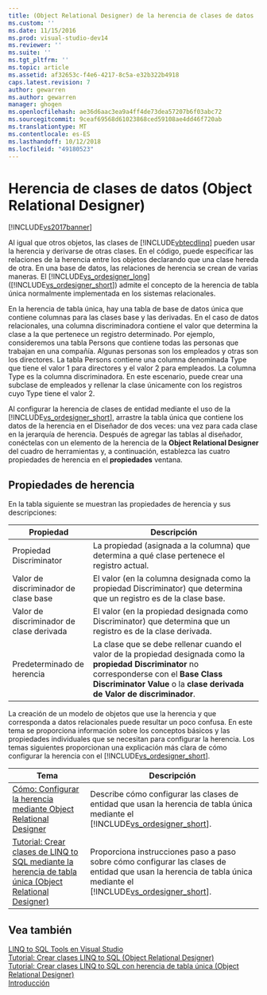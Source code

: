 ```yaml
---
title: (Object Relational Designer) de la herencia de clases de datos | Documentos de Microsoft
ms.custom: ''
ms.date: 11/15/2016
ms.prod: visual-studio-dev14
ms.reviewer: ''
ms.suite: ''
ms.tgt_pltfrm: ''
ms.topic: article
ms.assetid: af32653c-f4e6-4217-8c5a-e32b322b4918
caps.latest.revision: 7
author: gewarren
ms.author: gewarren
manager: ghogen
ms.openlocfilehash: ae36d6aac3ea9a4ff4de73dea57207b6f03abc72
ms.sourcegitcommit: 9ceaf69568d61023868ced59108ae4dd46f720ab
ms.translationtype: MT
ms.contentlocale: es-ES
ms.lasthandoff: 10/12/2018
ms.locfileid: "49180523"
---
```

# <a name="data-class-inheritance-or-designer"></a>Herencia de clases de datos (Object Relational Designer)
[!INCLUDE[vs2017banner](../includes/vs2017banner.md)]

  
Al igual que otros objetos, las clases de [!INCLUDE[vbtecdlinq](../includes/vbtecdlinq-md.md)] pueden usar la herencia y derivarse de otras clases. En el código, puede especificar las relaciones de la herencia entre los objetos declarando que una clase hereda de otra. En una base de datos, las relaciones de herencia se crean de varias maneras. El [!INCLUDE[vs_ordesigner_long](../includes/vs-ordesigner-long-md.md)] ([!INCLUDE[vs_ordesigner_short](../includes/vs-ordesigner-short-md.md)]) admite el concepto de la herencia de tabla única normalmente implementada en los sistemas relacionales.  
  
 En la herencia de tabla única, hay una tabla de base de datos única que contiene columnas para las clases base y las derivadas. En el caso de datos relacionales, una columna discriminadora contiene el valor que determina la clase a la que pertenece un registro determinado. Por ejemplo, consideremos una tabla Persons que contiene todas las personas que trabajan en una compañía. Algunas personas son los empleados y otras son los directores. La tabla Persons contiene una columna denominada Type que tiene el valor 1 para directores y el valor 2 para empleados. La columna Type es la columna discriminadora. En este escenario, puede crear una subclase de empleados y rellenar la clase únicamente con los registros cuyo Type tiene el valor 2.  
  
 Al configurar la herencia de clases de entidad mediante el uso de la [!INCLUDE[vs_ordesigner_short](../includes/vs-ordesigner-short-md.md)], arrastre la tabla única que contiene los datos de la herencia en el Diseñador de dos veces: una vez para cada clase en la jerarquía de herencia. Después de agregar las tablas al diseñador, conéctelas con un elemento de la herencia de la **Object Relational Designer** del cuadro de herramientas y, a continuación, establezca las cuatro propiedades de herencia en el **propiedades** ventana.  
  
## <a name="inheritance-properties"></a>Propiedades de herencia  
 En la tabla siguiente se muestran las propiedades de herencia y sus descripciones:  
  
|Propiedad|Descripción|  
|--------------|-----------------|  
|Propiedad Discriminator|La propiedad (asignada a la columna) que determina a qué clase pertenece el registro actual.|  
|Valor de discriminador de clase base|El valor (en la columna designada como la propiedad Discriminator) que determina que un registro es de la clase base.|  
|Valor de discriminador de clase derivada|El valor (en la propiedad designada como Discriminator) que determina que un registro es de la clase derivada.|  
|Predeterminado de herencia|La clase que se debe rellenar cuando el valor de la propiedad designada como la **propiedad Discriminator** no corresponderse con el **Base Class Discriminator Value** o la **clase derivada de Valor de discriminador**.|  
  
 La creación de un modelo de objetos que use la herencia y que corresponda a datos relacionales puede resultar un poco confusa. En este tema se proporciona información sobre los conceptos básicos y las propiedades individuales que se necesitan para configurar la herencia. Los temas siguientes proporcionan una explicación más clara de cómo configurar la herencia con el [!INCLUDE[vs_ordesigner_short](../includes/vs-ordesigner-short-md.md)].  
  
|Tema|Descripción|  
|-----------|-----------------|  
|[Cómo: Configurar la herencia mediante Object Relational Designer](../data-tools/how-to-configure-inheritance-by-using-the-o-r-designer.md)|Describe cómo configurar las clases de entidad que usan la herencia de tabla única mediante el [!INCLUDE[vs_ordesigner_short](../includes/vs-ordesigner-short-md.md)].|  
|[Tutorial: Crear clases de LINQ to SQL mediante la herencia de tabla única (Object Relational Designer)](../data-tools/walkthrough-creating-linq-to-sql-classes-by-using-single-table-inheritance-o-r-designer.md)|Proporciona instrucciones paso a paso sobre cómo configurar las clases de entidad que usan la herencia de tabla única mediante el [!INCLUDE[vs_ordesigner_short](../includes/vs-ordesigner-short-md.md)].|  
  
## <a name="see-also"></a>Vea también  
 [LINQ to SQL Tools en Visual Studio](../data-tools/linq-to-sql-tools-in-visual-studio2.md)   
 [Tutorial: Crear clases LINQ to SQL (Object Relational Designer)](http://msdn.microsoft.com/library/35aad4a4-2e8a-46e2-ae09-5fbfd333c233)   
 [Tutorial: Crear clases LINQ to SQL con herencia de tabla única (Object Relational Designer)](../data-tools/walkthrough-creating-linq-to-sql-classes-by-using-single-table-inheritance-o-r-designer.md)   
 [Introducción](http://msdn.microsoft.com/library/db8a557a-fef8-4f4f-bb91-8cff7250ee25)

